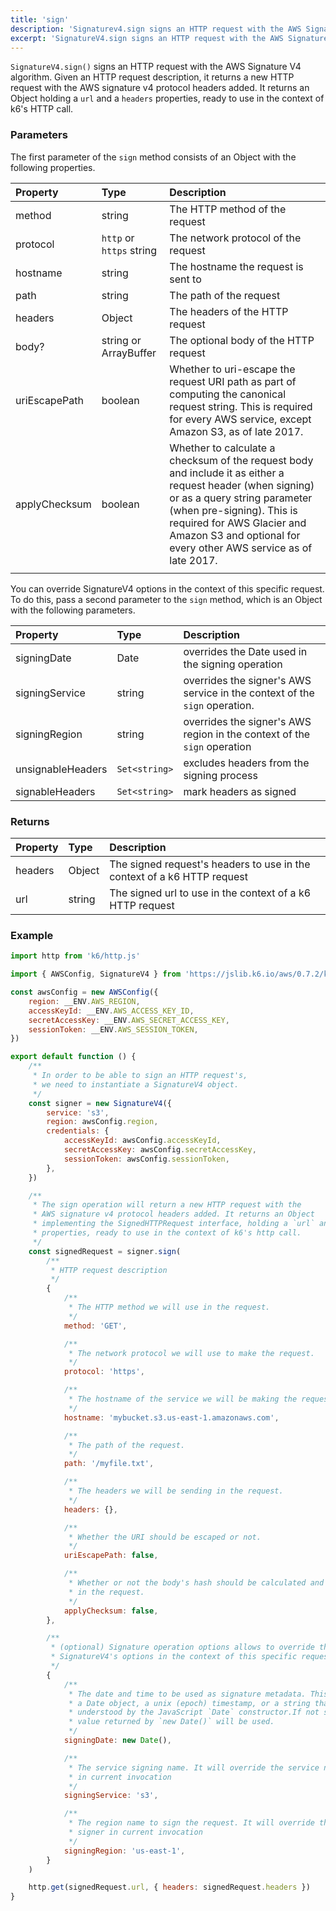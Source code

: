 ```yaml
---
title: 'sign'
description: 'Signaturev4.sign signs an HTTP request with the AWS Signature V4 algorithm'
excerpt: 'SignatureV4.sign signs an HTTP request with the AWS Signature V4 algorithm'
---
```


`SignatureV4.sign()` signs an HTTP request with the AWS Signature V4 algorithm. Given an HTTP request description, it returns a new HTTP request with the AWS signature v4 protocol headers added. It returns an Object holding a `url` and a `headers` properties, ready to use in the context of k6's HTTP call.

### Parameters

The first parameter of the `sign` method consists of an Object with the following properties.

| Property      | Type                     | Description                                                                                                                                                                                                                                                             |
| :------------ | :----------------------- | :---------------------------------------------------------------------------------------------------------------------------------------------------------------------------------------------------------------------------------------------------------------------- |
| method        | string                   | The HTTP method of the request                                                                                                                                                                                                                                          |
| protocol      | `http` or `https` string | The network protocol of the request                                                                                                                                                                                                                                     |
| hostname      | string                   | The hostname the request is sent to                                                                                                                                                                                                                                     |
| path          | string                   | The path of the request                                                                                                                                                                                                                                                 |
| headers       | Object                   | The headers of the HTTP request                                                                                                                                                                                                                                         |
| body?         | string or ArrayBuffer    | The optional body of the HTTP request                                                                                                                                                                                                                                   |
| uriEscapePath | boolean                  | Whether to uri-escape the request URI path as part of computing the canonical request string. This is required for every AWS service, except Amazon S3, as of late 2017.                                                                                                |
| applyChecksum | boolean                  | Whether to calculate a checksum of the request body and include it as either a request header (when signing) or as a query string parameter (when pre-signing). This is required for AWS Glacier and Amazon S3 and optional for every other AWS service as of late 2017. |
|               |                          |                                                                                                                                                                                                                                                                         |

You can override SignatureV4 options in the context of this specific request. To do this, pass a second parameter to the `sign` method, which is an Object with the following parameters.

| Property          | Type        | Description                                                                |
| :---------------- | :---------- | :------------------------------------------------------------------------- |
| signingDate       | Date        | overrides the Date used in the signing operation                           |
| signingService    | string      | overrides the signer's AWS service in the context of the `sign` operation. |
| signingRegion     | string      | overrides the signer's AWS region in the context of the `sign` operation   |
| unsignableHeaders | `Set<string>` | excludes headers from the signing process                                  |
| signableHeaders   | `Set<string>` | mark headers as signed                                                     |

### Returns

| Property | Type   | Description                                                             |
| :------- | :----- | :---------------------------------------------------------------------- |
| headers  | Object | The signed request's headers to use in the context of a k6 HTTP request |
| url      | string | The signed url to use in the context of a k6 HTTP request               |

### Example

<CodeGroup labels={[]}>

```javascript
import http from 'k6/http.js'

import { AWSConfig, SignatureV4 } from 'https://jslib.k6.io/aws/0.7.2/kms.js'

const awsConfig = new AWSConfig({
    region: __ENV.AWS_REGION,
    accessKeyId: __ENV.AWS_ACCESS_KEY_ID,
    secretAccessKey: __ENV.AWS_SECRET_ACCESS_KEY,
    sessionToken: __ENV.AWS_SESSION_TOKEN,
})

export default function () {
    /**
     * In order to be able to sign an HTTP request's,
     * we need to instantiate a SignatureV4 object.
     */
    const signer = new SignatureV4({
        service: 's3',
        region: awsConfig.region,
        credentials: {
            accessKeyId: awsConfig.accessKeyId,
            secretAccessKey: awsConfig.secretAccessKey,
            sessionToken: awsConfig.sessionToken,
        },
    })

    /**
     * The sign operation will return a new HTTP request with the
     * AWS signature v4 protocol headers added. It returns an Object
     * implementing the SignedHTTPRequest interface, holding a `url` and a `headers`
     * properties, ready to use in the context of k6's http call.
     */
    const signedRequest = signer.sign(
        /**
         * HTTP request description
         */
        {
            /**
             * The HTTP method we will use in the request.
             */
            method: 'GET',

            /**
             * The network protocol we will use to make the request.
             */
            protocol: 'https',

            /**
             * The hostname of the service we will be making the request to.
             */
            hostname: 'mybucket.s3.us-east-1.amazonaws.com',

            /**
             * The path of the request.
             */
            path: '/myfile.txt',

            /**
             * The headers we will be sending in the request.
             */
            headers: {},

            /**
             * Whether the URI should be escaped or not.
             */
            uriEscapePath: false,

            /**
             * Whether or not the body's hash should be calculated and included
             * in the request.
             */
            applyChecksum: false,
        },

        /**
         * (optional) Signature operation options allows to override the
         * SignatureV4's options in the context of this specific request.
         */
        {
            /**
             * The date and time to be used as signature metadata. This value should be
             * a Date object, a unix (epoch) timestamp, or a string that can be
             * understood by the JavaScript `Date` constructor.If not supplied, the
             * value returned by `new Date()` will be used.
             */
            signingDate: new Date(),

            /**
             * The service signing name. It will override the service name of the signer
             * in current invocation
             */
            signingService: 's3',

            /**
             * The region name to sign the request. It will override the signing region of the
             * signer in current invocation
             */
            signingRegion: 'us-east-1',
        }
    )

    http.get(signedRequest.url, { headers: signedRequest.headers })
}
```

</CodeGroup>
